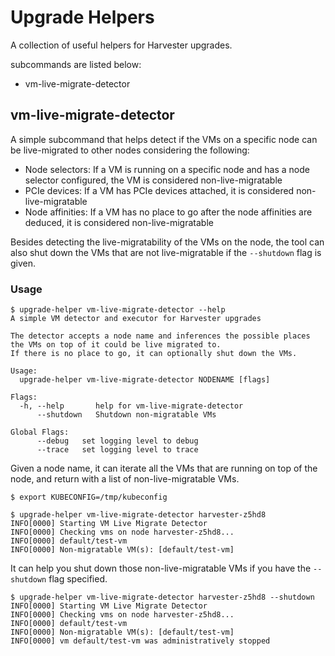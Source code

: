# Upgrade Helpers

A collection of useful helpers for Harvester upgrades.

subcommands are listed below:

- vm-live-migrate-detector

## vm-live-migrate-detector

A simple subcommand that helps detect if the VMs on a specific node can be live-migrated to other nodes considering the following:

- Node selectors: If a VM is running on a specific node and has a node selector configured, the VM is considered non-live-migratable
- PCIe devices: If a VM has PCIe devices attached, it is considered non-live-migratable
- Node affinities: If a VM has no place to go after the node affinities are deduced, it is considered non-live-migratable

Besides detecting the live-migratability of the VMs on the node, the tool can also shut down the VMs that are not live-migratable if the `--shutdown` flag is given.

### Usage

```shell
$ upgrade-helper vm-live-migrate-detector --help
A simple VM detector and executor for Harvester upgrades

The detector accepts a node name and inferences the possible places the VMs on top of it could be live migrated to.
If there is no place to go, it can optionally shut down the VMs.

Usage:
  upgrade-helper vm-live-migrate-detector NODENAME [flags]

Flags:
  -h, --help       help for vm-live-migrate-detector
      --shutdown   Shutdown non-migratable VMs

Global Flags:
      --debug   set logging level to debug
      --trace   set logging level to trace
```

Given a node name, it can iterate all the VMs that are running on top of the node, and return with a list of non-live-migratable VMs.

```shell
$ export KUBECONFIG=/tmp/kubeconfig

$ upgrade-helper vm-live-migrate-detector harvester-z5hd8
INFO[0000] Starting VM Live Migrate Detector
INFO[0000] Checking vms on node harvester-z5hd8...
INFO[0000] default/test-vm
INFO[0000] Non-migratable VM(s): [default/test-vm]
```

It can help you shut down those non-live-migratable VMs if you have the `--shutdown` flag specified.

```shell
$ upgrade-helper vm-live-migrate-detector harvester-z5hd8 --shutdown
INFO[0000] Starting VM Live Migrate Detector
INFO[0000] Checking vms on node harvester-z5hd8...
INFO[0000] default/test-vm
INFO[0000] Non-migratable VM(s): [default/test-vm]
INFO[0000] vm default/test-vm was administratively stopped
```